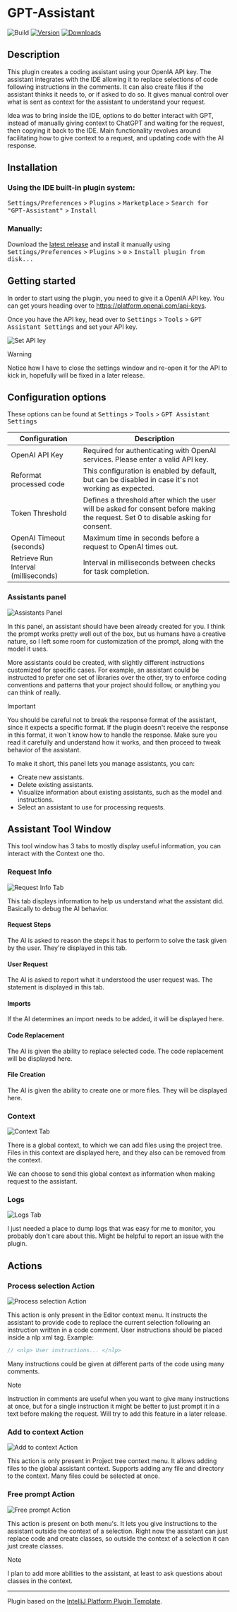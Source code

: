 # GPT-Assistant

![Build](https://github.com/Feddericokz/GPT-Assistant/workflows/Build/badge.svg)
[![Version](https://img.shields.io/jetbrains/plugin/v/com.github.feddericokz.gptassistant.svg)](https://plugins.jetbrains.com/plugin/com.github.feddericokz.gptassistant)
[![Downloads](https://img.shields.io/jetbrains/plugin/d/com.github.feddericokz.gptassistant.svg)](https://plugins.jetbrains.com/plugin/com.github.feddericokz.gptassistant)


<!-- Plugin description -->

## Description

This plugin creates a coding assistant using your OpenIA API key. The assistant integrates with the IDE allowing it 
to replace selections of code following instructions in the comments. It can also create files if the assistant thinks 
it needs to, or if asked to do so.
It gives manual control over what is sent as context for the assistant to understand your request.

Idea was to bring inside the IDE, options to do better interact with GPT, instead of manually giving context to ChatGPT
and waiting for the request, then copying it back to the IDE. Main functionality revolves around facilitating how to
give context to a request, and updating code with the AI response.
<!-- Plugin description end -->

## Installation

### Using the IDE built-in plugin system:
  
  <kbd>Settings/Preferences</kbd> > <kbd>Plugins</kbd> > <kbd>Marketplace</kbd> > <kbd>Search for "GPT-Assistant"</kbd> >
  <kbd>Install</kbd>
  
### Manually:

  Download the [latest release](https://github.com/Feddericokz/GPT-Assistant/releases/latest) and install it manually using
  <kbd>Settings/Preferences</kbd> > <kbd>Plugins</kbd> > <kbd>⚙️</kbd> > <kbd>Install plugin from disk...</kbd>


## Getting started

In order to start using the plugin, you need to give it a OpenIA API key. You can get yours heading over to
https://platform.openai.com/api-keys.

Once you have the API key, head over to <kbd>Settings</kbd> > <kbd>Tools</kbd> > <kbd>GPT Assistant Settings</kbd> 
and set your API key.

![Set API ley](images/set_api_key.gif)

> [!WARNING]  
> Notice how I have to close the settings window and re-open it for the API to kick in, hopefully will be fixed in a later
> release.

## Configuration options

These options can be found at <kbd>Settings</kbd> > <kbd>Tools</kbd> > <kbd>GPT Assistant Settings</kbd>

| Configuration                        | Description                                                                                                                        |
|--------------------------------------|------------------------------------------------------------------------------------------------------------------------------------|
| OpenAI API Key                       | Required for authenticating with OpenAI services. Please enter a valid API key.                                                    |
| Reformat processed code              | This configuration is enabled by default, but can be disabled in case it's not working as expected.                                |
| Token Threshold                      | Defines a threshold after which the user will be asked for consent before making the request. Set 0 to disable asking for consent. |
| OpenAI Timeout (seconds)             | Maximum time in seconds before a request to OpenAI times out.                                                                      |
| Retrieve Run Interval (milliseconds) | Interval in milliseconds between checks for task completion.                                                                       |

### Assistants panel

![Assistants Panel](images/assistants_panel.png)

In this panel, an assistant should have been already created for you. I think the prompt works pretty well out of the box,
but us humans have a creative nature, so I left some room for customization of the prompt, along with the model it uses.

More assistants could be created, with slightly different instructions customized for specific cases. For example,
an assistant could be instructed to prefer one set of libraries over the other, try to enforce coding conventions and
patterns that your project should follow, or anything you can think of really.

> [!IMPORTANT]  
> You should be careful not to break the response format of the assistant, since it expects a specific format.
> If the plugin doesn't receive the response in this format, it won´t know how to handle the response.
> Make sure you read it carefully and understand how it works, and then proceed to tweak behavior of the assistant.

To make it short, this panel lets you manage assistants, you can:
* Create new assistants.
* Delete existing assistants.
* Visualize information about existing assistants, such as the model and instructions.
* Select an assistant to use for processing requests.

## Assistant Tool Window

This tool window has 3 tabs to mostly display useful information, you can interact with the Context one tho.

### Request Info

![Request Info Tab](images/request_info_tab.png)

This tab displays information to help us understand what the assistant did. Basically to debug the AI behavior.

#### Request Steps

The AI is asked to reason the steps it has to perform to solve the task given by the user. They're displayed in this tab.

#### User Request

The AI is asked to report what it understood the user request was. The statement is displayed in this tab.

#### Imports

If the AI determines an import needs to be added, it will be displayed here.

#### Code Replacement

The AI is given the ability to replace selected code. The code replacement will be displayed here.

#### File Creation

The AI is given the ability to create one or more files. They will be displayed here.

### Context

![Context Tab](images/context_tab.png)

There is a global context, to which we can add files using the project tree. Files in this context are displayed here, and
they also can be removed from the context.

We can choose to send this global context as information when making request to the assistant.

### Logs

![Logs Tab](images/logs_tab.png)

I just needed a place to dump logs that was easy for me to monitor, you probably don't care about this.
Might be helpful to report an issue with the plugin.

## Actions

### Process selection Action

![Process selection Action](images/process_selected_code.gif)

This action is only present in the Editor context menu. It instructs the assistant to provide code to replace the 
current selection following an instruction written in a code comment. 
User instructions should be placed inside a nlp xml tag. Example:

```java
// <nlp> User instructions... </nlp>
```

Many instructions could be given at different parts of the code using many comments.

> [!NOTE]
> Instruction in comments are useful when you want to give many instructions at once, but for a single instruction it might
> be better to just prompt it in a text before making the request. Will try to add this feature in  a later release.


### Add to context Action

![Add to context Action](images/add_to_context_action.gif)

This action is only present in Project tree context menu. It allows adding files to the global assistant context. Supports
adding any file and directory to the context. Many files could be selected at once.

### Free prompt Action

![Free prompt Action](images/free_prompt_action.gif)

This action is present on both menu's. It lets you give instructions to the assistant outside the context of a selection.
Right now the assistant can just replace code and create classes, so outside the context of a selection it can just create classes.

> [!NOTE]
> I plan to add more abilities to the assistant, at least to ask questions about classes in the context. 

---
Plugin based on the [IntelliJ Platform Plugin Template][template].

[template]: https://github.com/JetBrains/intellij-platform-plugin-template
[docs:plugin-description]: https://plugins.jetbrains.com/docs/intellij/plugin-user-experience.html#plugin-description-and-presentation
